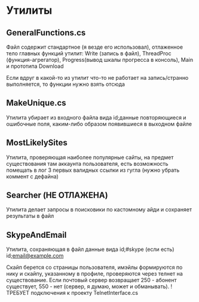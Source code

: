 # Утилиты

GeneralFunctions.cs
------
Файл содержит стандартное (я везде его использовал), отлаженное тело главных функций утилит:
Write (запись в файл), ThreadProc (функция-агрегатор), Progress(вывод шкалы прогресса в консоль), Main и прототипа Download

Если вдруг в какой-то из утилит что-то не работает на запись/странно выполняется, то функции нужно взять отсюда

MakeUnique.cs
------
Утилита убирает из входного файла вида id;данные повторяющиеся и ошибочные поля, каким-либо образом появившиеся в выходном файле

MostLikelySites
------
Утилита, проверяющая наиболее популярные сайты, на предмет существования там аккаунта пользователя, есть возможность помещать в лог 3 первых валидных ссылки из гугла (нужно убрать коммент с дефайна)

Searcher (НЕ ОТЛАЖЕНА)
------
Утилита делает запросы в поисковики по кастомному айди и сохраняет результаты в файл

SkypeAndEmail
------
Утилита, сохраняющая в файл данные вида 
id;#skype (если есть)
id;email@example.com

Скайп берется со страницы пользователя, имэйлы формируются по нику и скайпу, указанному в профиле, проверяются через телнет на существование. Если почтовый сервер возвращает 250 - абонент существует, 550 - нет (сервер, я думаю, может и обманывать). !ТРЕБУЕТ подключения к проекту TelnetInterface.cs
